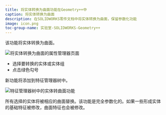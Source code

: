 ```yaml
---
title: 将实体转换为曲面功能在Geometry++中
caption: 将实体转换为曲面
description: 在SOLIDWORKS零件文档中将实体转换为曲面，保留参数化功能
image: icon.png
toc-group-name: 实验室-SOLIDWORKS-Geometry++
---
```

该功能将实体转换为曲面。

![将实体转换为曲面的属性管理器页面](convert-solid-to-surface-page.png)

* 选择要转换的实体或实体组
* 点击绿色勾号

新功能将添加到特征管理器树中。

![特征管理器树中的实体转曲面功能](solid-to-surface-feature.png)

所有选择的实体将被相应的曲面替换。该功能是完全参数化的。如果一些形成实体的基础特征被修改，曲面特征也会被修改。